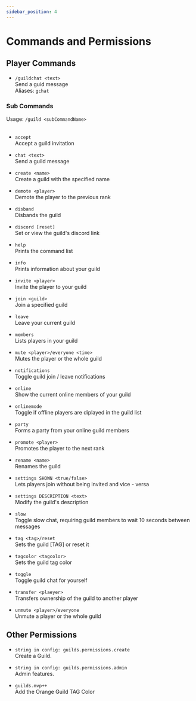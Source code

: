 ```yaml
---
sidebar_position: 4
---
```


# Commands and Permissions

## Player Commands

- `/guildchat <text>` <br/>
Send a guid message <br/>
Aliases: `gchat`

### Sub Commands

Usage: `/guild <subCommandName>` <br/> <br/>

- `accept` <br/>
Accept a guild invitation <br/>

- `chat <text>` <br/>
Send a guild message <br/>

- `create <name>` <br/>
Create a guild with the specified name <br/>

- `demote <player>` <br/>
Demote the player to the previous rank <br/>

- `disband` <br/>
Disbands the guild <br/>

- `discord [reset]` <br/>
Set or view the guild's discord link <br/>

- `help` <br/>
Prints the command list <br/>

- `info` <br/>
Prints information about your guild <br/>

- `invite <player>` <br/>
Invite the player to your guild <br/>

- `join <guild>` <br/>
Join a specified guild <br/>

- `leave` <br/>
Leave your current guild <br/>

- `members` <br/>
Lists players in your guild <br/>

- `mute <player>/everyone <time>` <br/>
Mutes the player or the whole guild <br/>

- `notifications` <br/>
Toggle guild join / leave notifications <br/>

- `online` <br/>
Show the current online members of your guild <br/>

- `onlinemode` <br/>
Toggle if offline players are diplayed in the guild list <br/>

- `party` <br/>
Forms a party from your online guild members <br/>

- `promote <player>` <br/>
Promotes the player to the next rank <br/>

- `rename <name>` <br/>
Renames the guild <br/>

- `settings SHOWN <true/false>` <br/>
Lets players join without being invited and vice - versa <br/>

- `settings DESCRIPTION <text>` <br/>
Modify the guild's description <br/>

- `slow` <br/>
Toggle slow chat, requiring guild members to wait 10 seconds between messages <br/>

- `tag <tag>/reset` <br/>
Sets the guild [TAG] or reset it <br/>

- `tagcolor <tagcolor>` <br/>
Sets the guild tag color <br/>

- `toggle` <br/>
Toggle guild chat for yourself <br/>

- `transfer <plaeyer>` <br/>
Transfers ownership of the guild to another player <br/>

- `unmute <player>/everyone` <br/>
Unmute a player or the whole guild <br/>
## Other Permissions

- `string in config: guilds.permissions.create` <br/>
Create a Guild.

- `string in config: guilds.permissions.admin` <br/>
Admin features.

- `guilds.mvp++` <br/>
Add the Orange Guild TAG Color